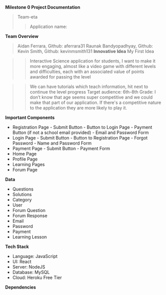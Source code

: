 **Milestone 0 Project Documentation**
>Team-eta
>>Application name: 


**Team Overview**
>	Aidan Ferrara, Github: aferrara31
>	Raunak Bandyopadhyay, Github:
>	Kevin Smith, Github: kevinmsmith131
**Innovative Idea**
>My First Idea

>>    Interactive Science application for students, I want to make it more engaging, almost like a video game  with different levels and  difficulties, each with an associated value of points awarded for passing the level

>>    We can have tutorials which teach information, hit next to continue the level progress
>>    Target audience: 6th-8th Grade: I don’t know that age seems super competitive and we could make that part of our application. If there's a competitive nature to the application they are more likely to play it.

**Important Components**
- Registration Page
      - Submit Button
      - Button to Login Page
      - Payment Button (if not a school email provided)
      - Email and Password Form
- Login Page
      - Submit Button
      - Button to Registration Page
      - Forgot Password
      - Name and Password Form
- Payment Page
      - Submit Button
      - Payment Form
- Home Page
- Profile Page
- Learning Pages
- Forum Page

**Data**
- Questions
- Solutions
- Category
- User
- Forum Question
- Forum Response
- Email
- Password
- Payment
- Learning Lesson 

**Tech Stack**
- Language: JavaScript
- UI: React
- Server: NodeJS
- Database: MySQL
- Cloud: Heroku Free Tier

**Dependencies**
